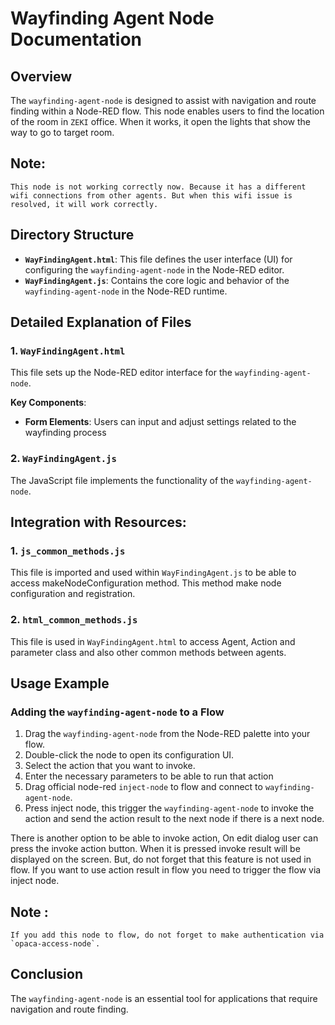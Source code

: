 
# Wayfinding Agent Node Documentation

## Overview
The `wayfinding-agent-node` is designed to assist with navigation and route finding within a Node-RED flow. This node enables users to find the location of the room in `ZEKI` office. When it works, it open the lights that show the way to go to target room.

## Note:
    This node is not working correctly now. Because it has a different wifi connections from other agents. But when this wifi issue is resolved, it will work correctly.

## Directory Structure

- **`WayFindingAgent.html`**: This file defines the user interface (UI) for configuring the `wayfinding-agent-node` in the Node-RED editor.
- **`WayFindingAgent.js`**: Contains the core logic and behavior of the `wayfinding-agent-node` in the Node-RED runtime.

## Detailed Explanation of Files

### 1. `WayFindingAgent.html`
This file sets up the Node-RED editor interface for the `wayfinding-agent-node`.

**Key Components**:
- **Form Elements**: Users can input and adjust settings related to the wayfinding process

### 2. `WayFindingAgent.js`
The JavaScript file implements the functionality of the `wayfinding-agent-node`.

## Integration with Resources:

### 1. `js_common_methods.js`
This file is imported and used within `WayFindingAgent.js` to be able to access makeNodeConfiguration method.
This method make node configuration and registration.

### 2. `html_common_methods.js`
This file is used in `WayFindingAgent.html` to access Agent, Action and parameter class and also other common methods between agents. 

## Usage Example

### Adding the `wayfinding-agent-node` to a Flow
1. Drag the `wayfinding-agent-node` from the Node-RED palette into your flow.
2. Double-click the node to open its configuration UI.
3. Select the action that you want to invoke.
4. Enter the necessary parameters to be able to run that action
5. Drag official node-red `inject-node` to flow and connect to `wayfinding-agent-node`.
6. Press inject node, this trigger the `wayfinding-agent-node` to invoke the action and send the action result to the next node if there is a next node.

There is another option to be able to invoke action, On edit dialog user can press the invoke action button. When it is pressed invoke result will be displayed on the screen. But, do not forget that this feature is not used in flow. If you want to use action result in flow you need to trigger the flow via inject node.

## Note : 
    If you add this node to flow, do not forget to make authentication via `opaca-access-node`.

## Conclusion
The `wayfinding-agent-node` is an essential tool for applications that require navigation and route finding.
